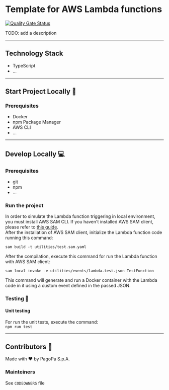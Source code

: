 # Template for AWS Lambda functions
[![Quality Gate Status](https://sonarcloud.io/api/project_badges/measure?project=TODO-set-your-id&metric=alert_status)](https://sonarcloud.io/dashboard?id=TODO-set-your-id)

TODO: add a description

---

## Technology Stack

 - TypeScript  
 - ...

---

## Start Project Locally 🚀

### Prerequisites

 - Docker
 - npm Package Manager
 - AWS CLI
 - ...

---

## Develop Locally 💻

### Prerequisites

- git
- npm
- ...

### Run the project

In order to simulate the Lambda function triggering in local environment, you must install AWS SAM CLI. If you haven't installed AWS SAM client, please refer to [this guide](https://docs.aws.amazon.com/serverless-application-model/latest/developerguide/install-sam-cli.html#install-sam-cli-instructions).  
After the installation of AWS SAM client, initialize the Lambda function code running this command:  

`sam build -t utilities/test.sam.yaml`

After the compilation, execute this command for run the Lambda function with AWS SAM client:  

`sam local invoke -e utilities/events/lambda.test.json TestFunction`

This command will generate and run a Docker container with the Lambda code in it using a custom event defined in the passed JSON.

### Testing 🧪

#### Unit testing

For run the unit tests, execute the command:  
`npm run test`

---

## Contributors 👥

Made with ❤️ by PagoPa S.p.A.

### Mainteiners

See `CODEOWNERS` file